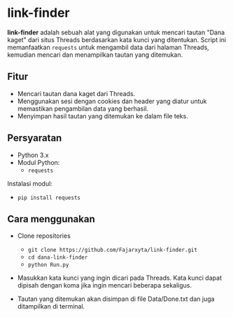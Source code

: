 # link-finder

**link-finder** adalah sebuah alat yang digunakan untuk mencari tautan "Dana kaget" dari situs Threads berdasarkan kata kunci yang ditentukan. Script ini memanfaatkan `requests` untuk mengambil data dari halaman Threads, kemudian mencari dan menampilkan tautan yang ditemukan.

## Fitur

- Mencari tautan dana kaget dari Threads.
- Menggunakan sesi dengan cookies dan header yang diatur untuk memastikan pengambilan data yang berhasil.
- Menyimpan hasil tautan yang ditemukan ke dalam file teks.

## Persyaratan

- Python 3.x
- Modul Python:
  - `requests`

Instalasi modul:
- `pip install requests`

## Cara menggunakan
- Clone repositories
  - `git clone https://github.com/Fajarxyta/link-finder.git`
  - `cd dana-link-finder`
  - `python Run.py`
 
- Masukkan kata kunci yang ingin dicari pada Threads. Kata kunci dapat dipisah dengan koma jika ingin mencari beberapa sekaligus.
- Tautan yang ditemukan akan disimpan di file Data/Done.txt dan juga ditampilkan di terminal.
